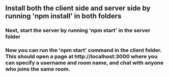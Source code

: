 ## Install both the client side and server side by running 'npm install' in both folders

### Next, start the server by running 'npm start' in the server folder

### Now you can run the 'npm start' command in the client folder. This should open a page at http://localhost:3000 where you can specify a username and room name, and chat with anyone who joins the same room.

